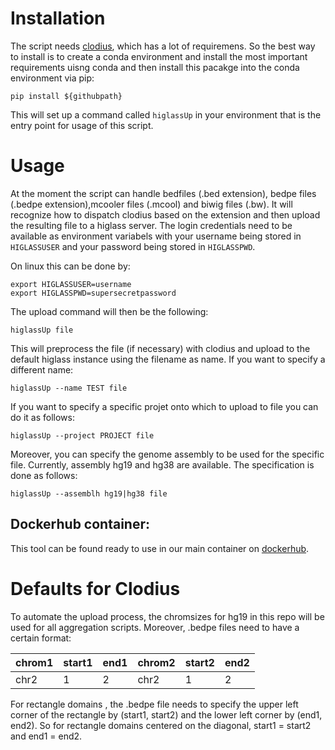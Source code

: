 # Installation


The script needs [clodius](https://github.com/higlass/clodius), which has a lot of requiremens. So the best way to install is to create a conda environment and install the most important requirements uisng conda and then install this pacakge into the conda environment via pip:

```pip install ${githubpath}```

This will set up a command called ```higlassUp``` in your environment that is the entry point for usage of this script.

# Usage

At the moment the script can handle bedfiles (.bed extension), bedpe files (.bedpe extension),mcooler files (.mcool) and biwig files (.bw). It will recognize how to dispatch clodius based on the extension and then upload the resulting file to a higlass server. The login credentials need to be available as environment variabels with your username being stored in `HIGLASSUSER` and your password being stored in `HIGLASSPWD`.

On linux this can be done by:
```
export HIGLASSUSER=username
export HIGLASSPWD=supersecretpassword
```

The upload command will then be the following:

```higlassUp file```

This will preprocess the file (if necessary) with clodius and upload to the default higlass instance using the filename as name. If you want to specify a different name:

```higlassUp --name TEST file```

If you want to specify a specific projet onto which to upload to file you can do it as follows:

```higlassUp --project PROJECT file```

Moreover, you can specify the genome assembly to be used for the specific file. Currently, assembly hg19 and hg38 are available. The specification is done as follows:

```higlassUp --assemblh hg19|hg38 file```

## Dockerhub container:
This tool can be found ready to use in our main container on [dockerhub](https://hub.docker.com/repository/docker/gerlichlab/scshic_docker).

# Defaults for Clodius

To automate the upload process, the chromsizes for hg19 in this repo will be used for all aggregation scripts. Moreover, .bedpe files need to have a certain format:

| chrom1  | start1 | end1 | chrom2 | start2 | end2 |
| ------------- | ------------- | ------------- | ------------- | ------------- | ------------- |
| chr2  | 1  | 2  | chr2  | 1  | 2  |

For rectangle domains , the .bedpe file needs to specify the upper left corner of the rectangle by (start1, start2) and the lower left corner by (end1, end2). So for rectangle domains centered on the diagonal, start1 = start2 and end1 = end2.

